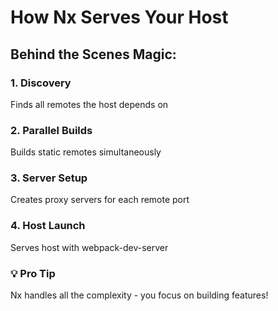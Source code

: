 ---
---

# How Nx Serves Your Host

<div class="mt-8">
<h2>Behind the Scenes Magic:</h2>

<div class="grid grid-cols-2 gap-4 mt-6">
  <div v-click class="p-4 border rounded">
    <h3>1. Discovery</h3>
    <p>Finds all remotes the host depends on</p>
  </div>

  <div v-click class="p-4 border rounded">
    <h3>2. Parallel Builds</h3>
    <p>Builds static remotes simultaneously</p>
  </div>

  <div v-click class="p-4 border rounded">
    <h3>3. Server Setup</h3>
    <p>Creates proxy servers for each remote port</p>
  </div>

  <div v-click class="p-4 border rounded">
    <h3>4. Host Launch</h3>
    <p>Serves host with webpack-dev-server</p>
  </div>
</div>

<div v-click class="mt-8 p-4 bg-blue-100 dark:bg-blue-900 rounded">
  <h3>💡 Pro Tip</h3>
  <p>Nx handles all the complexity - you focus on building features!</p>
</div>
</div>